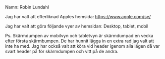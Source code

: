 Namn: Robin Lundahl

Jag har valt att efterliknad Apples hemsida: https://www.apple.com/se/

Jag har valt att göra följande vyer av hemsidan: Desktop, tablet, mobil

Ps. Skärmdumpen av mobilvyn och tabletvyn är skärmdumpad en vecka efter första skärmbumpen. De har hunnit lägga in en extra rad jag valt att inte ha med. Jag har också valt att köra vid header igenom alla lägen då var svart header på för skärmdumpen och vitt på de andra.
